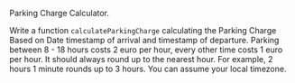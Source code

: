 Parking Charge Calculator.

Write a function `calculateParkingCharge` calculating the Parking Charge Based on Date timestamp of arrival and timestamp of departure. Parking between 8 - 18 hours costs 2 euro per hour, every other time costs 1 euro per hour. It should always round up to the nearest hour. For example, 2 hours 1 minute rounds up to 3 hours. You can assume your local timezone.
